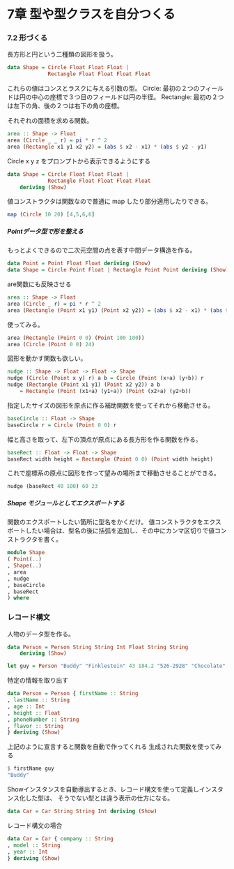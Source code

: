 # 7章 型や型クラスを自分つくる

### 7.2 形づくる

長方形と円という二種類の図形を扱う。

```haskell
data Shape = Circle Float Float Float |
             Rectangle Float Float Float Float
```

これらの値はコンスとラスクに与える引数の型。
Circle: 最初の２つのフィールドは円の中心の座標で３つ目のフィールドは円の半径。
Rectangle: 最初の２つは左下の角、後の２つは右下の角の座標。

それぞれの面積を求める関数。

```haskell
area :: Shape -> Float
area (Circle _ _ r) = pi * r ^ 2
area (Rectangle x1 y1 x2 y2) = (abs $ x2 - x1) * (abs $ y2 - y1)
```

Circle x y z をプロンプトから表示できるようにする

```haskell
data Shape = Circle Float Float Float |
             Rectangle Float Float Float Float
    deriving (Show)
```

値コンストラクタは関数なので普通に map したり部分適用したりできる。

```haskell
map (Circle 10 20) [4,5,6,6]
```

##### Pointデータ型で形を整える

もっとよくできるので二次元空間の点を表す中間データ構造を作る。

```haskell
data Point = Point Float Float deriving (Show)   
data Shape = Circle Point Float | Rectangle Point Point deriving (Show)
```

are関数にも反映させる

```haskell
area :: Shape -> Float
area (Circle _ r) = pi * r ^ 2
area (Rectangle (Point x1 y1) (Point x2 y2)) = (abs $ x2 - x1) * (abs $ y2 - y1)
```

使ってみる。

```haskell
area (Rectangle (Point 0 0) (Point 100 100))
area (Circle (Point 0 0) 24)
```

図形を動かす関数も欲しい。

```haskell
nudge :: Shape -> Float -> Float -> Shape
nudge (Circle (Point x y) r) a b = Circle (Point (x+a) (y+b)) r
nudge (Rectangle (Point x1 y1) (Point x2 y2)) a b
    = Rectangle (Point (x1+a) (y1+a)) (Point (x2+a) (y2+b))
```

指定したサイズの図形を原点に作る補助関数を使ってそれから移動させる。

```haskell
baseCircle :: Float -> Shape
baseCircle r = Circle (Point 0 0) r
```

幅と高さを取って、左下の頂点が原点にある長方形を作る関数を作る。

```haskell
baseRect :: Float -> Float -> Shape
baseRect width height = Rectangle (Point 0 0) (Point width height)
```

これで座標系の原点に図形を作って望みの場所まで移動させることができる。

```haskell
nudge (baseRect 40 100) 60 23
```

##### Shape モジュールとしてエクスポートする

関数のエクスポートしたい箇所に型名をかくだけ。
値コンストラクタをエクスポートしたい場合は、型名の後に括弧を追加し、その中にカンマ区切りで値コンストラクタを書く。

```haskell
module Shape
( Point(..)
, Shape(..)
, area
, nudge
, baseCircle
, baseRect
) where
```

### レコード構文

人物のデータ型を作る。

```haskell
data Person = Person String String Int Float String String
    deriving (Show)

let guy = Person "Buddy" "Finklestein" 43 184.2 "526-2928" "Chocolate"
```

特定の情報を取り出す

```haskell
data Person = Person { firstName :: String
, lastName :: String
, age :: Int
, height :: Float
, phoneNumber :: String
, flavor :: String 
} deriving (Show)
```

上記のように宣言すると関数を自動で作ってくれる
生成された関数を使ってみる

```haskell
$ firstName guy
"Buddy"
```

Showインスタンスを自動導出するとき、レコード構文を使って定義しインスタンス化した型は、
そうでない型とは違う表示の仕方になる。

```haskell
data Car = Car String String Int deriving (Show)
```

レコード構文の場合

```haskell
data Car = Car { company :: String
, model :: String
, year :: Int
} deriving (Show)
```
